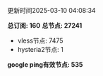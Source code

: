 更新时间2025-03-10 04:08:34

**总订阅: 160**
**总节点: 27241**
- vless节点: 7475
- hysteria2节点: 1

**google ping有效节点: 535**
